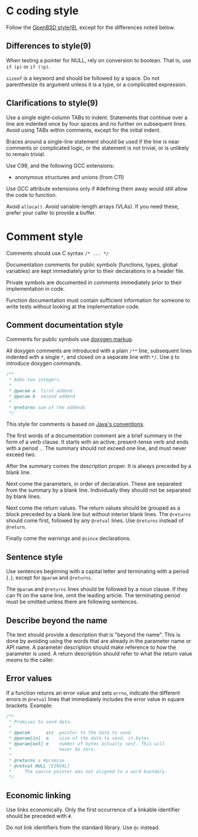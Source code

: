 
# C coding style

Follow the
[OpenBSD style(9)](http://man.openbsd.org/OpenBSD-current/man9/style.9),
except for the differences noted below.

## Differences to style(9)

When testing a pointer for NULL, rely on conversion to boolean.
That is, use `if (p)` or `if (!p)`.

`sizeof` is a keyword and should be followed by a space.
Do not parenthesize its argument unless it is a type,
or a complicated expression.

## Clarifications to style(9)

Use a single eight-column TABs to indent.
Statements that continue over a line are indented once by four spaces
and no further on subsequent lines.
Avoid using TABs within comments, except for the initial indent.

Braces around a single-line statement should be used if the line
is near comments or complicated logic, or the statement is not trivial,
or is unlikely to remain trivial.

Use C99, and the following GCC extensions:
 * anonymous structures and unions (from C11)

Use GCC attribute extensions only if #defining them away would still
allow the code to function.

Avoid `alloca()`. Avoid variable-length arrays (VLAs). If you need these,
prefer your caller to provide a buffer.


# Comment style

Comments should use C syntax `/* ... */`

Documentation comments for public symbols (functions, types, global variables)
are kept immediately prior to their declarations in a header file.

Private symbols are documented in comments immediately prior
to their implementation in code.

Function documentation must contain sufficient information for someone to
write tests without looking at the implementation code.

## Comment documentation style

Comments for public symbols use
[doxygen markup](https://www.stack.nl/~dimitri/doxygen/manual/commands.html).

All doxygen comments are introduced with a plain `/**` line, subsequent lines
indented with a single `*`, and closed on a separate line with `*/`.
Use `@` to introduce doxygen commands.

```c
/**
 * Adds two integers.
 *
 * @param a  first addend
 * @param b  second addend
 *
 * @returns sum of the addends
 */
```

This style for comments is based on
[Java's conventions](http://www.oracle.com/technetwork/java/javase/documentation/index-137868.html).

The first words of a documentation comment are a brief summary
in the form of a verb clause.
It starts with an active, present-tense verb and ends with a period `.`.
The summary should not exceed one line, and must never exceed two.

After the summary comes the description proper.
It is always preceded by a blank line.

Next come the parameters, in order of declaration.
These are separated from the summary by a blank line.
Individually they should not be separated by blank lines.

Next come the return values.
The return values should be grouped as a block preceded by
a blank line but without interior blank lines.
The `@returns` should come first, followed by any `@retval` lines.
Use `@returns` instead of `@return`.

Finally come the warnings and `@since` declarations.

## Sentence style

Use sentences beginning with a capital letter and terminating with
a period (`.`), except for `@param` and `@returns`.

The `@param` and `@returns` lines should be followed by a noun clause.
If they can fit on the same line, omit the leading article.
The terminating period must be omitted unless there are following
sentences.

## Describe beyond the name

The text should provide a description that is "beyond the name".
This is done by avoiding using the words that are already in the
parameter name or API name.
A parameter description should make reference to *how* the
parameter is used.
A return description should refer to what the return value *means*
to the caller.

## Error values

If a function returns an error value and sets `errno`, indicate the
different errors in `@retval` lines that immediately includes the error
value in square brackets. Example:

```c
/**
 * Promises to send data.
 *
 * @param      src  pointer to the data to send
 * @param[in]  n    size of the data to send, in bytes
 * @param[out] n    number of bytes actually sent. This will
 *                  never be zero.
 *
 * @returns a #promise
 * @retval NULL [EINVAL]
 *     The source pointer was not aligned to a word boundary.
 */
```

## Economic linking

Use links economically. Only the first occurrence of a linkable identifier
should be preceded with `#`.

Do not link identifiers from the standard library. Use `@c` instead.
